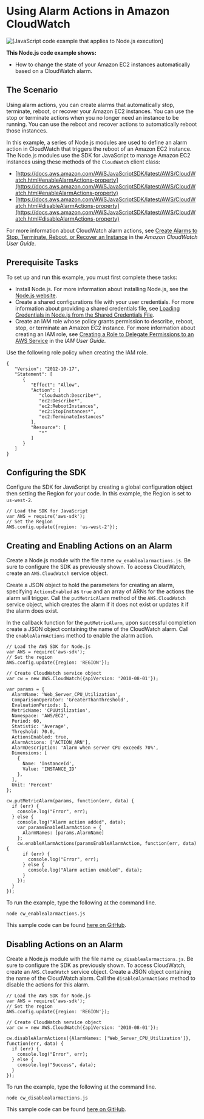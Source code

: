 # Using Alarm Actions in Amazon CloudWatch<a name="cloudwatch-examples-using-alarm-actions"></a>

![\[JavaScript code example that applies to Node.js execution\]](http://docs.aws.amazon.com/sdk-for-javascript/v2/developer-guide/images/nodeicon.png)

**This Node\.js code example shows:**
+ How to change the state of your Amazon EC2 instances automatically based on a CloudWatch alarm\.

## The Scenario<a name="cloudwatch-examples-using-alarm-actions-scenario"></a>

Using alarm actions, you can create alarms that automatically stop, terminate, reboot, or recover your Amazon EC2 instances\. You can use the stop or terminate actions when you no longer need an instance to be running\. You can use the reboot and recover actions to automatically reboot those instances\. 

In this example, a series of Node\.js modules are used to define an alarm action in CloudWatch that triggers the reboot of an Amazon EC2 instance\. The Node\.js modules use the SDK for JavaScript to manage Amazon EC2 instances using these methods of the `CloudWatch` client class:
+ [https://docs.aws.amazon.com/AWSJavaScriptSDK/latest/AWS/CloudWatch.html#enableAlarmActions-property](https://docs.aws.amazon.com/AWSJavaScriptSDK/latest/AWS/CloudWatch.html#enableAlarmActions-property)
+ [https://docs.aws.amazon.com/AWSJavaScriptSDK/latest/AWS/CloudWatch.html#disableAlarmActions-property](https://docs.aws.amazon.com/AWSJavaScriptSDK/latest/AWS/CloudWatch.html#disableAlarmActions-property)

For more information about CloudWatch alarm actions, see [Create Alarms to Stop, Terminate, Reboot, or Recover an Instance](https://docs.aws.amazon.com/AWSEC2/latest/UserGuide/UsingAlarmActions.html) in the *Amazon CloudWatch User Guide*\.

## Prerequisite Tasks<a name="cloudwatch-examples-using-alarm-actions-prerequisites"></a>

To set up and run this example, you must first complete these tasks:
+ Install Node\.js\. For more information about installing Node\.js, see the [Node\.js website](http://nodejs.org)\.
+ Create a shared configurations file with your user credentials\. For more information about providing a shared credentials file, see [Loading Credentials in Node\.js from the Shared Credentials File](loading-node-credentials-shared.md)\.
+ Create an IAM role whose policy grants permission to describe, reboot, stop, or terminate an Amazon EC2 instance\. For more information about creating an IAM role, see [Creating a Role to Delegate Permissions to an AWS Service](https://docs.aws.amazon.com/IAM/latest/UserGuide/id_roles_create_for-service.html) in the *IAM User Guide*\.

Use the following role policy when creating the IAM role\.

```
{
   "Version": "2012-10-17",
   "Statement": [
      {
         "Effect": "Allow",
         "Action": [
            "cloudwatch:Describe*",
            "ec2:Describe*",
            "ec2:RebootInstances",
            "ec2:StopInstances*",
            "ec2:TerminateInstances"
         ],
         "Resource": [
            "*"
         ]
      }
   ]
}
```

## Configuring the SDK<a name="cloudwatch-examples-using-alarm-actions-configure-sdk"></a>

Configure the SDK for JavaScript by creating a global configuration object then setting the Region for your code\. In this example, the Region is set to `us-west-2`\.

```
// Load the SDK for JavaScript
var AWS = require('aws-sdk');
// Set the Region 
AWS.config.update({region: 'us-west-2'});
```

## Creating and Enabling Actions on an Alarm<a name="cloudwatch-examples-using-alarm-actions-enabling"></a>

Create a Node\.js module with the file name `cw_enablealarmactions.js`\. Be sure to configure the SDK as previously shown\. To access CloudWatch, create an `AWS.CloudWatch` service object\.

Create a JSON object to hold the parameters for creating an alarm, specifying `ActionsEnabled` as `true` and an array of ARNs for the actions the alarm will trigger\. Call the `putMetricAlarm` method of the `AWS.CloudWatch` service object, which creates the alarm if it does not exist or updates it if the alarm does exist\.

In the callback function for the `putMetricAlarm`, upon successful completion create a JSON object containing the name of the CloudWatch alarm\. Call the `enableAlarmActions` method to enable the alarm action\.

```
// Load the AWS SDK for Node.js
var AWS = require('aws-sdk');
// Set the region 
AWS.config.update({region: 'REGION'});

// Create CloudWatch service object
var cw = new AWS.CloudWatch({apiVersion: '2010-08-01'});

var params = {
  AlarmName: 'Web_Server_CPU_Utilization',
  ComparisonOperator: 'GreaterThanThreshold',
  EvaluationPeriods: 1,
  MetricName: 'CPUUtilization',
  Namespace: 'AWS/EC2',
  Period: 60,
  Statistic: 'Average',
  Threshold: 70.0,
  ActionsEnabled: true,
  AlarmActions: ['ACTION_ARN'],
  AlarmDescription: 'Alarm when server CPU exceeds 70%',
  Dimensions: [
    {
      Name: 'InstanceId',
      Value: 'INSTANCE_ID'
    },
  ],
  Unit: 'Percent'
};

cw.putMetricAlarm(params, function(err, data) {
  if (err) {
    console.log("Error", err);
  } else {
    console.log("Alarm action added", data);
    var paramsEnableAlarmAction = {
      AlarmNames: [params.AlarmName]
    };
    cw.enableAlarmActions(paramsEnableAlarmAction, function(err, data) {
      if (err) {
        console.log("Error", err);
      } else {
        console.log("Alarm action enabled", data);
      }
    });
  }
});
```

To run the example, type the following at the command line\.

```
node cw_enablealarmactions.js
```

This sample code can be found [here on GitHub](https://github.com/awsdocs/aws-doc-sdk-examples/blob/master/javascript/example_code/cloudwatch/cw_enablealarmactions.js)\.

## Disabling Actions on an Alarm<a name="cloudwatch-examples-using-alarm-actions-disabling"></a>

Create a Node\.js module with the file name `cw_disablealarmactions.js`\. Be sure to configure the SDK as previously shown\. To access CloudWatch, create an `AWS.CloudWatch` service object\. Create a JSON object containing the name of the CloudWatch alarm\. Call the `disableAlarmActions` method to disable the actions for this alarm\.

```
// Load the AWS SDK for Node.js
var AWS = require('aws-sdk');
// Set the region 
AWS.config.update({region: 'REGION'});

// Create CloudWatch service object
var cw = new AWS.CloudWatch({apiVersion: '2010-08-01'});

cw.disableAlarmActions({AlarmNames: ['Web_Server_CPU_Utilization']}, function(err, data) {
  if (err) {
    console.log("Error", err);
  } else {
    console.log("Success", data);
  }
});
```

To run the example, type the following at the command line\.

```
node cw_disablealarmactions.js
```

This sample code can be found [here on GitHub](https://github.com/awsdocs/aws-doc-sdk-examples/blob/master/javascript/example_code/cloudwatch/cw_disablealarmactions.js)\.
